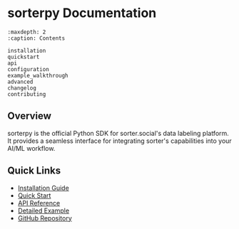 # sorterpy Documentation

```{toctree}
:maxdepth: 2
:caption: Contents

installation
quickstart
api
configuration
example_walkthrough
advanced
changelog
contributing
```

## Overview

sorterpy is the official Python SDK for sorter.social's data labeling platform. It provides a seamless interface for integrating sorter's capabilities into your AI/ML workflow.

## Quick Links

- [Installation Guide](installation.md)
- [Quick Start](quickstart.md)
- [API Reference](api.md)
- [Detailed Example](example_walkthrough.md)
- [GitHub Repository](https://github.com/sorterisntonline/sorterpy)